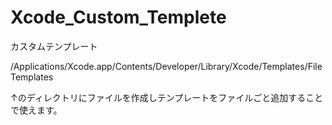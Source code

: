 # Xcode_Custom_Templete
カスタムテンプレート

/Applications/Xcode.app/Contents/Developer/Library/Xcode/Templates/File Templates

↑のディレクトリにファイルを作成しテンプレートをファイルごと追加することで使えます。
